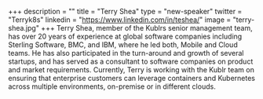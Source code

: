 +++
description = ""
title = "Terry Shea"
type = "new-speaker"
twitter = "Terryk8s"
linkedin = "https://www.linkedin.com/in/teshea/"
image = "terry-shea.jpg"
+++
Terry Shea, member of the Kublrs senior management team, has over 20 years of experience at global software companies including Sterling Software, BMC, and IBM, where he led both, Mobile and Cloud teams. He has also participated in the turn-around and growth of several startups, and has served as a consultant to software companies on product and market requirements. Currently, Terry is working with the Kublr team on ensuring that enterprise customers can leverage containers and Kubernetes across multiple environments, on-premise or in different clouds.